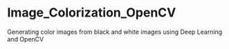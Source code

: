 # Image_Colorization_OpenCV
Generating color images from black and white images using Deep Learning and OpenCV
